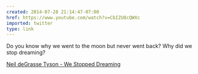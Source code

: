 ```yaml
---
created: 2014-07-28 21:14:47-07:00
href: https://www.youtube.com/watch?v=CbIZU8cQWXc
imported: twitter
type: link
---
```


Do you know why we went to the moon but never went back? Why did we stop dreaming?

[Neil deGrasse Tyson - We Stopped Dreaming](https://www.youtube.com/watch?v=CbIZU8cQWXc)